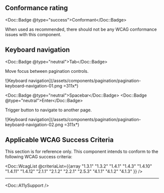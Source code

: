 ## Conformance rating

<Doc::Badge @type="success">Conformant</Doc::Badge>

When used as recommended, there should not be any WCAG conformance issues with this component.

## Keyboard navigation

<Doc::Badge @type="neutral">Tab</Doc::Badge>

Move focus between pagination controls.

![Keyboard navigation](/assets/components/pagination/pagination-keyboard-navigation-01.png =311x*)

<Doc::Badge @type="neutral">Spacebar</Doc::Badge> <Doc::Badge @type="neutral">Enter</Doc::Badge>

Trigger button to navigate to another page.

![Keyboard navigation](/assets/components/pagination/pagination-keyboard-navigation-02.png =311x*)

## Applicable WCAG Success Criteria

This section is for reference only. This component intends to conform to the following WCAG success criteria:

<Doc::WcagList @criteriaList={{array "1.3.1" "1.3.2" "1.4.1" "1.4.3" "1.4.10" "1.4.11" "1.4.12" "2.1.1" "2.1.2" "2.2.1" "2.5.3" "4.1.1" "4.1.2" "4.1.3" }} />

---

<Doc::A11ySupport />
